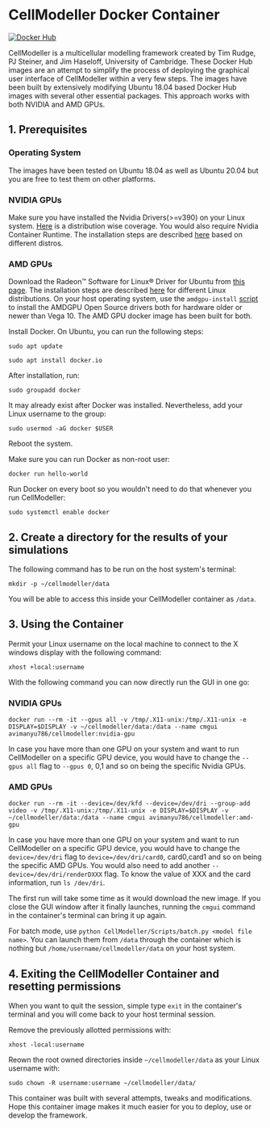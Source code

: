 # CellModeller Docker Container
[![Docker Hub](https://img.shields.io/docker/v/avimanyu786/cellmodeller/4.3.1?label=Docker%20Hub)](https://hub.docker.com/r/avimanyu786/cellmodeller)

CellModeller is a multicellular modelling framework created by Tim Rudge, PJ Steiner, and Jim Haseloff, University of Cambridge. These Docker Hub images are an attempt to simplify the process of deploying the graphical user interface of CellModeller within a very few steps. The images have been built by extensively modifying Ubuntu 18.04 based Docker Hub images with several other essential packages. This approach works with both NVIDIA and AMD GPUs.

## 1. Prerequisites

### Operating System

The images have been tested on Ubuntu 18.04 as well as Ubuntu 20.04 but you are free to test them on other platforms.

### NVIDIA GPUs

Make sure you have installed the Nvidia Drivers(>=v390) on your Linux system. [Here](https://linuxhint.com/install-nvidia-drivers-linux/) is a distribution wise coverage. You would also require Nvidia Container Runtime. The installation steps are described [here](https://github.com/NVIDIA/nvidia-container-runtime) based on different distros.

### AMD GPUs

Download the Radeon™ Software for Linux® Driver for Ubuntu from [this page](https://www.amd.com/en/support/graphics/amd-radeon-2nd-generation-vega/amd-radeon-2nd-generation-vega/amd-radeon-vii). The installation steps are described [here](https://amdgpu-install.readthedocs.io/en/latest/) for different Linux distributions. On your host operating system, use the `amdgpu-install` [script](https://amdgpu-install.readthedocs.io/en/latest/install-script.html)  to install the AMDGPU Open Source drivers both for hardware older or newer than Vega 10. The AMD GPU docker image has been built for both.

Install Docker. On Ubuntu, you can run the following steps:

`sudo apt update`

`sudo apt install docker.io`

After installation, run:

`sudo groupadd docker`

It may already exist after Docker was installed. Nevertheless, add your Linux username to the group:

`sudo usermod -aG docker $USER`

Reboot the system.

Make sure you can run Docker as non-root user:

`docker run hello-world`

Run Docker on every boot so you wouldn't need to do that whenever you run CellModeller:

`sudo systemctl enable docker`

## 2. Create a directory for the results of your simulations

The following command has to be run on the host system's terminal:

`mkdir -p ~/cellmodeller/data`

You will be able to access this inside your CellModeller container as `/data`.

## 3. Using the Container

Permit your Linux username on the local machine to connect to the X windows display with the following command:

`xhost +local:username`

With the following command you can now directly run the GUI in one go:

### NVIDIA GPUs

`docker run --rm -it --gpus all -v /tmp/.X11-unix:/tmp/.X11-unix -e DISPLAY=$DISPLAY -v ~/cellmodeller/data:/data --name cmgui avimanyu786/cellmodeller:nvidia-gpu`

In case you have more than one GPU on your system and want to run CellModeller on a specific GPU device, you would have to change the `--gpus all` flag to `--gpus 0`, 0,1 and so on being the specific Nvidia GPUs.

### AMD GPUs

`docker run --rm -it --device=/dev/kfd --device=/dev/dri --group-add video -v /tmp/.X11-unix:/tmp/.X11-unix -e DISPLAY=$DISPLAY -v ~/cellmodeller/data:/data --name cmgui avimanyu786/cellmodeller:amd-gpu`

In case you have more than one GPU on your system and want to run CellModeller on a specific GPU device, you would have to change the `device=/dev/dri` flag to `device=/dev/dri/card0`, card0,card1 and so on being the specific AMD GPUs. You would also need to add another `--device=/dev/dri/renderDXXX` flag. To know the value of XXX and the card information, run `ls /dev/dri`.

The first run will take some time as it would download the new image. If you close the GUI window after it finally launches, running the `cmgui` command in the container's terminal can bring it up again.

For batch mode, use `python CellModeller/Scripts/batch.py <model file name>`. You can launch them from `/data` through the container which is nothing but `/home/username/cellmodeller/data` on your host system.

## 4. Exiting the CellModeller Container and resetting permissions

When you want to quit the session, simple type `exit` in the container's terminal and you will come back to your host terminal session.

Remove the previously allotted permissions with:

`xhost -local:username`

Reown the root owned directories inside `~/cellmodeller/data` as your Linux username with:

`sudo chown -R username:username ~/cellmodeller/data/`

This container was built with several attempts, tweaks and modifications. Hope this container image makes it much easier for you to deploy, use or develop the framework.
